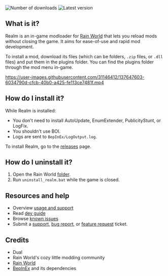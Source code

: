 ![Number of downloads](https://img.shields.io/github/downloads/Dual-Iron/RwModLoader/total?style=flat&color=blue)
![Latest version](https://img.shields.io/github/v/release/Dual-Iron/RwModLoader?display_name=tag&sort=semver)

## What is it?
Realm is an in-game modloader for [Rain World](https://rainworldgame.com/) that lets you reload mods without closing the game. It aims for ease-of-use and rapid mod development.

To install a mod, download its files (which can be folders, `.zip` files, or `.dll` files) and put them in the plugins folder. You can find the plugins folder through the mod menu in-game.

https://user-images.githubusercontent.com/31146412/137647603-6034790d-cfcb-40b0-a425-fe113ce7481f.mp4

## How do I install it?
While Realm is installed:
- You don't need to install AutoUpdate, EnumExtender, PublicityStunt, or LogFix.
- You shouldn't use BOI.
- Logs are sent to `BepInEx/LogOutput.log`.

To install Realm, go to the [releases](https://github.com/Dual-Iron/RwModLoader/releases/latest) page.

## How do I uninstall it?
1. Open the Rain World [folder](https://savelocation.net/steam-game-folder).
2. Run `uninstall_realm.bat` while the game is closed.

## Resources and help
- Overview [usage and support](.github/SUPPORT.md)
- Read [dev guide](MODDERS.md)
- Browse [known issues](https://github.com/Dual-Iron/RwModLoader/issues)
- Submit a [support](https://github.com/Dual-Iron/RwModLoader/issues/new?assignees=&labels=support&template=support-needed.md), [bug report](https://github.com/Dual-Iron/RwModLoader/issues/new?assignees=&labels=bug&template=bug_report.md), or [feature request](https://github.com/Dual-Iron/RwModLoader/issues/new?assignees=&labels=bug&template=feature_request.md) ticket.

## Credits
- Dual
- Rain World's cozy little modding community
- [Rain World](https://rainworldgame.com)
- [BepInEx](https://github.com/BepInEx/BepInEx/tree/v5-lts) and its dependencies
